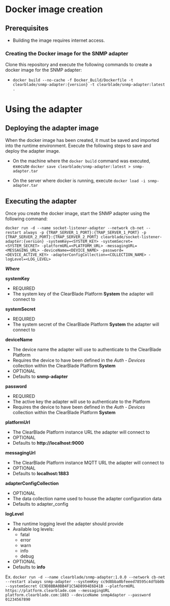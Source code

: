 # Docker image creation

## Prerequisites

- Building the image requires internet access.

### Creating the Docker image for the SNMP adapter

Clone this repository and execute the following commands to create a docker image for the SNMP adapter:  

- ```docker build --no-cache -f Docker_Build/Dockerfile -t clearblade/snmp-adapter:{version} -t clearblade/snmp-adapter:latest .``` 

# Using the adapter

## Deploying the adapter image

When the docker image has been created, it must be saved and imported into the runtime environment. Execute the following steps to save and deploy the adapter image.

- On the machine where the ```docker build``` command was executed, execute ```docker save clearblade/snmp-adapter:latest > snmp-adapter.tar``` 

- On the server where docker is running, execute ```docker load -i snmp-adapter.tar```

## Executing the adapter

Once you create the docker image, start the SNMP adapter using the following command:

```docker run -d --name socket-listener-adapter --network cb-net --restart always -p {TRAP_SERVER_1_PORT}:{TRAP_SERVER_1_PORT} -p {TRAP_SERVER_2_PORT}:{TRAP_SERVER_2_PORT} clearblade/socket-listener-adapter:{version} -systemKey=<SYSTEM_KEY> -systemSecret=<SYSTEM_SECRET> -platformURL=<PLATFORM_URL> -messagingURL=<MESSAGING_URL> -deviceName=<DEVICE_NAME> -password=<DEVICE_ACTIVE_KEY> -adapterConfigCollection=<COLLECTION_NAME> -logLevel=<LOG_LEVEL>```

   __*Where*__ 

   __systemKey__
  * REQUIRED
  * The system key of the ClearBlade Platform __System__ the adapter will connect to

   __systemSecret__
  * REQUIRED
  * The system secret of the ClearBlade Platform __System__ the adapter will connect to
   
   __deviceName__
  * The device name the adapter will use to authenticate to the ClearBlade Platform
  * Requires the device to have been defined in the _Auth - Devices_ collection within the ClearBlade Platform __System__
  * OPTIONAL
  * Defaults to __snmp-adapter__
   
   __password__
  * REQUIRED
  * The active key the adapter will use to authenticate to the Platform
  * Requires the device to have been defined in the _Auth - Devices_ collection within the ClearBlade Platform __System__
   
   __platformUrl__
  * The ClearBlade Platform instance URL the adapter will connect to
  * OPTIONAL
  * Defaults to __http://localhost:9000__

   __messagingUrl__
  * The ClearBlade Platform instance MQTT URL the adapter will connect to
  * OPTIONAL
  * Defaults to __localhost:1883__

   __adapterConfigCollection__
  * OPTIONAL 
  * The data collection name used to house the adapter configuration data
  * Defaults to adapter_config

   __logLevel__
  * The runtime logging level the adapter should provide
  * Available log levels:
    * fatal
    * error
    * warn
    * info
    * debug
  * OPTIONAL
  * Defaults to __info__

Ex.
```docker run -d --name clearblade/snmp-adapter:1.0.0 --network cb-net --restart always snmp-adapter --systemKey cc9d8bba0bfeeed78595c4dfbb0b --systemSecret CC9D8BBA0BB4F1C5AD8994E6D41B --platformURL https://platform.clearblade.com --messagingURL platform.clearblade.com:1883 --deviceName snmpAdapter --password 01234567890```
